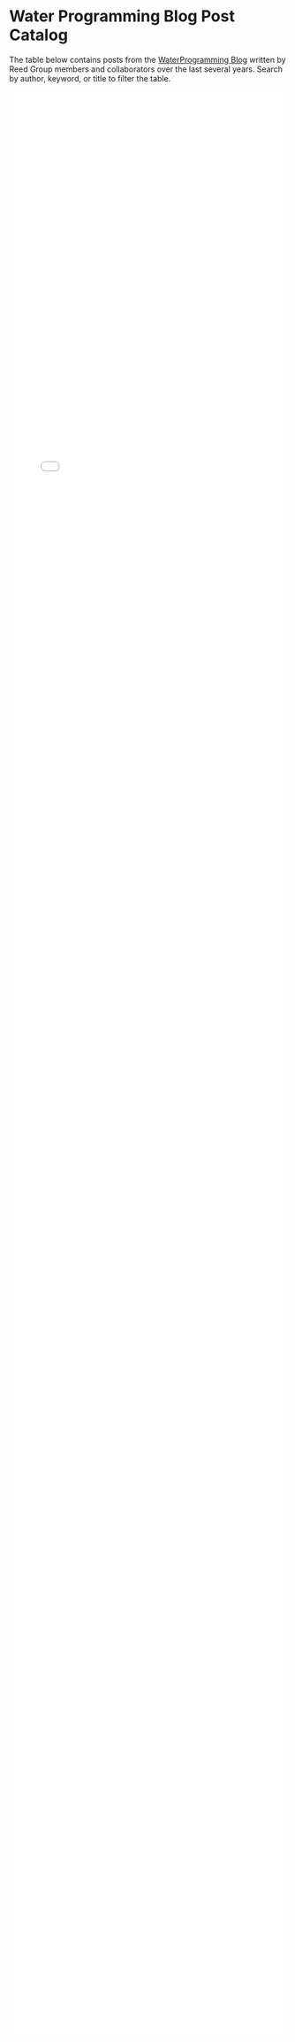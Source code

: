 # Water Programming Blog Post Catalog

The table below contains posts from the [WaterProgramming Blog](https://waterprogramming.wordpress.com/) written by Reed Group members and collaborators over the last several years. Search by author, keyword, or title to filter the table. 

<div style="position:relative; height: 100%;">
  <iframe src="post_catalog.html" 
  style="width: 100%; height: 90%;"
  frameborder="0" allowfullscreen>
  </iframe>
</div>

Current Reed Group members looking to update the table should read the instructions listed here: [reedgroup/waterprogramming_archive/README](https://github.com/reedgroup/waterprogramming_archive).